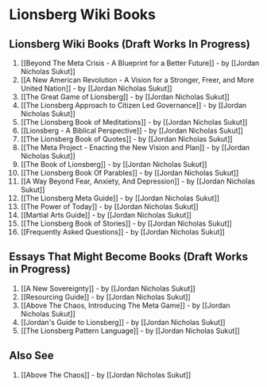 # Lionsberg Wiki Books 

## Lionsberg Wiki Books (Draft Works In Progress)

1. [[Beyond The Meta Crisis - A Blueprint for a Better Future]] - by [[Jordan Nicholas Sukut]]    
2. [[A New American Revolution - A Vision for a Stronger, Freer, and More United Nation]] - by [[Jordan Nicholas Sukut]] 
3. [[The Great Game of Lionsberg]] - by [[Jordan Nicholas Sukut]]  
4. [[The Lionsberg Approach to Citizen Led Governance]] - by [[Jordan Nicholas Sukut]]  
5. [[The Lionsberg Book of Meditations]] - by [[Jordan Nicholas Sukut]]  
6. [[Lionsberg - A Biblical Perspective]] - by [[Jordan Nicholas Sukut]]  
7. [[The Lionsberg Book of Quotes]] - by [[Jordan Nicholas Sukut]]  
8. [[The Meta Project - Enacting the New Vision and Plan]] - by [[Jordan Nicholas Sukut]]  
9. [[The Book of Lionsberg]] -  by [[Jordan Nicholas Sukut]]  
10. [[The Lionsberg Book Of Parables]] - by [[Jordan Nicholas Sukut]]  
11. [[A Way Beyond Fear, Anxiety, And Depression]]  - by [[Jordan Nicholas Sukut]]  
12. [[The Lionsberg Meta Guide]] - by [[Jordan Nicholas Sukut]]  
13. [[The Power of Today]]  - by [[Jordan Nicholas Sukut]]   
14. [[Martial Arts Guide]]  - by [[Jordan Nicholas Sukut]]    
15. [[The Lionsberg Book of Stories]]  - by [[Jordan Nicholas Sukut]]  
16. [[Frequently Asked Questions]] - by [[Jordan Nicholas Sukut]]  

## Essays That Might Become Books (Draft Works in Progress)
1. [[A New Sovereignty]] - by [[Jordan Nicholas Sukut]]  
2. [[Resourcing Guide]] - by [[Jordan Nicholas Sukut]]  
3. [[Above The Chaos, Introducing The Meta Game]] - by [[Jordan Nicholas Sukut]]  
4. [[Jordan's Guide to Lionsberg]] - by [[Jordan Nicholas Sukut]]  
5. [[The Lionsberg Pattern Language]] - by [[Jordan Nicholas Sukut]]  

## Also See
1. [[Above The Chaos]] - by [[Jordan Nicholas Sukut]]  

